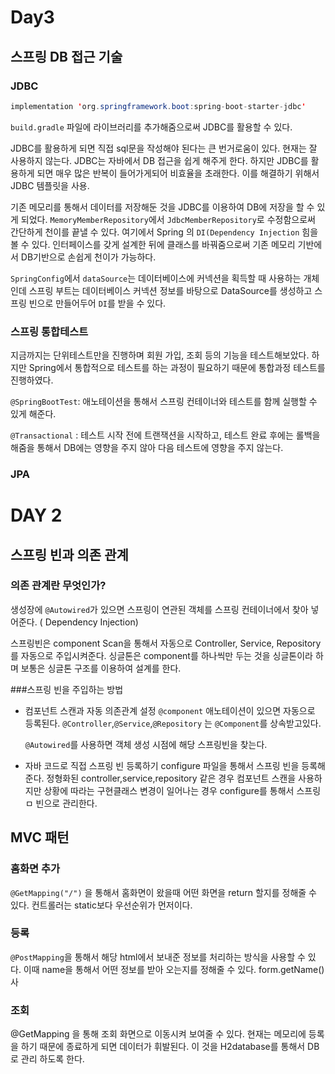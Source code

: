 # Day3
## 스프링 DB 접근 기술
### JDBC

```java
implementation 'org.springframework.boot:spring-boot-starter-jdbc'
```
`build.gradle` 파일에 라이브러리를 추가해줌으로써 JDBC를 활용할 수 있다.

JDBC를 활용하게 되면 직접 sql문을 작성해야 된다는 큰 번거로움이 있다. 현재는 잘 사용하지 않는다.
JDBC는 자바에서 DB 접근을 쉽게 해주게 한다. 하지만 JDBC를 활용하게 되면 매우 많은 반복이 들어가게되어 비효율을 초래한다. 
이를 해결하기 위해서 JDBC 템플릿을 사용.

기존 메모리를 통해서 데이터를 저장해둔 것을 JDBC를 이용하여 DB에 저장을 할 수 있게 되었다.
`MemoryMemberRepository`에서 `JdbcMemberRepository`로 수정함으로써 간단하게 천이를 끝낼 수 있다.
여기에서 Spring 의 `DI(Dependency Injection` 힘을 볼 수 있다. 인터페이스를 갖게 설계한 뒤에 클래스를 바꿔줌으로써 기존 메모리 기반에서 DB기반으로 손쉽게 천이가 가능하다.

`SpringConfig`에서 `dataSource`는 데이터베이스에 커넥션을 획득할 때 사용하는 개체인데 스프링 부트는 데이터베이스 커넥션 정보를 바탕으로 DataSource를 생성하고 스프링 빈으로 만들어두어 `DI`를 받을 수 있다.
### 스프링 통합테스트
지금까지는 단위테스트만을 진행하며 회원 가입, 조회  등의 기능을 테스트해보았다.
하지만 Spring에서 통합적으로 테스트를 하는 과정이 필요하기 때문에 통합과정 테스트를 진행하였다.

`@SpringBootTest`: 애노테이션을 통해서 스프링 컨테이너와 테스트를 함께 실행할 수 있게 해준다.

`@Transactional` : 테스트 시작 전에 트랜잭션을 시작하고, 테스트 완료 후에는 롤백을 해줌을 통해서 DB에는 영향을 주지 않아 다음 테스트에 영향을 주지 않는다.



### JPA

# DAY 2
## 스프링 빈과 의존 관계
### 의존 관계란 무엇인가?
생성장에 `@Autowired`가 있으면 스프링이 연관된 객체를 스프링 컨테이너에서 찾아 넣어준다. ( Dependency Injection)


스프링빈은 component Scan을 통해서 자동으로 Controller, Service, Repository 를 자동으로 주입시켜준다.
싱글톤은 component를 하나씩만 두는 것을 싱글톤이라 하며 보통은 싱글톤 구조를 이용하여 설계를 한다.

###스프링 빈을 주입하는 방법
- 컴포넌트 스캔과 자동 의존관계 설정
  `@component` 애노테이션이 있으면 자동으로 등록된다.
   `@Controller`,`@Service`,`@Repository` 는 `@Component`를 상속받고있다.

  `@Autowired`를 사용하면 객체 생성 시점에 해당 스프링빈을 찾는다. 

- 자바 코드로 직접 스프링 빈 등록하기
  configure 파일을 통해서 스프링 빈을 등록해준다.
  정형화된 controller,service,repository 같은 경우 컴포넌트 스캔을 사용하지만 상황에 따라는 구현클래스 변경이 일어나는 경우 configure를 통해서 스프링ㅁ 빈으로 관리한다.


## MVC 패턴
### 홈화면 추가
`@GetMapping("/")` 을 통해서 홈화면이 왔을때 어떤 화면을 return 할지를 정해줄 수 있다.
컨트롤러는 static보다 우선순위가 먼저이다.

### 등록
`@PostMapping`을 통해서 해당 html에서 보내준 정보를 처리하는 방식을 사용할 수 있다.
이때 name을 통해서 어떤 정보를 받아 오는지를 정해줄 수 있다.
form.getName() 사

### 조회
@GetMapping 을 통해 조회 화면으로 이동시켜 보여줄 수 있다.
현재는 메모리에 등록을 하기 때문에 종료하게 되면 데이터가 휘발된다.
이 것을 H2database를 통해서 DB로 관리 하도록 한다.



